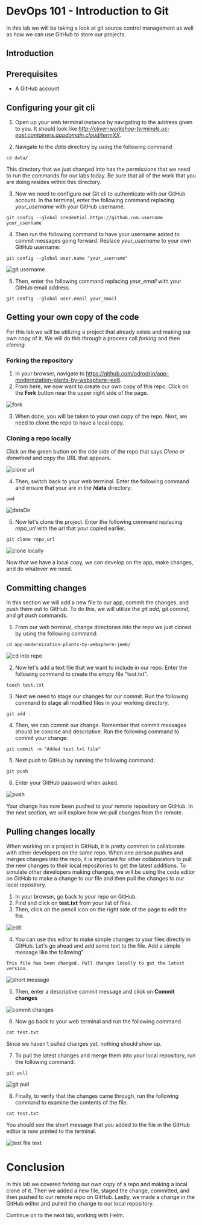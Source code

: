 # DevOps 101 - Introduction to Git
In this lab we will be taking a look at git source control management as well as how we can use GitHub to store our projects.

## Introduction

## Prerequisites
- A GitHub account

## Configuring your git cli
1. Open up your web terminal instance by navigating to the address given to you. It should look like *http://oliver-workshop-terminals.us-east.containers.appdomain.cloud/termXX*.

2. Navigate to the *data* directory by using the following command
```
cd data/
```

This directory that we just changed into has the permissions that we need to run the commands for our labs today. Be sure that all of the work that you are doing resides within this directory.

3. Now we need to configure our Git cli to authenticate with our GitHub account. In the terminal, enter the following command replacing *your_username* with your GitHub username.
```
git config --global credential.https://github.com.username your_username
```

4. Then run the following command to have your username added to commit messages going forward. Replace *your_username* to your own GitHub username:
```
git config --global user.name "your_username"
```

![git username](./images/gitUsername.png)


5. Then, enter the following command replacing *your_email* with your GitHub email address.
```
git config --global user.email your_email
```

## Getting your own copy of the code
For this lab we will be utilizing a project that already exists and making our own copy of it. We will do this through a process call *forking* and then *cloning*.

### Forking the repository
1. In your browser, navigate to https://github.com/odrodrig/app-modernization-plants-by-websphere-jee6.
2. From here, we now want to create our own copy of this repo. Click on the **Fork** button near the upper right side of the page.

![fork](./images/fork.png)

3. When done, you will be taken to your own copy of the repo. Next, we need to clone the repo to have a local copy. 

### Cloning a repo locally
Click on the green button on the ride side of the repo that says *Clone or donwload* and copy the URL that appears.

![clone url](./images/cloneUrl.png)

4. Then, switch back to your web terminal. Enter the following command and ensure that your are in the **/data** directory:
```
pwd
```

![dataDir](./images/dataDir.png)

5. Now let's clone the project. Enter the following command replacing *repo_url* with the url that your copied earlier.
```
git clone repo_url
```

![clone locally](./images/cloneLocally.png)

Now that we have a local copy, we can develop on the app, make changes, and do whatever we need.

## Committing changes
In this section we will add a new file to our app, commit the changes, and push them out to GitHub. To do this, we will utilize the *git add*, *git commit*, and *git push* commands.

1. From our web terminal, change directories into the repo we just cloned by using the following command:
```
cd app-modernization-plants-by-websphere-jee6/
```

![cd into repo](./images/cdAppMod.png)

2. Now let's add a text file that we want to include in our repo. Enter the following command to create the empty file "test.txt".
```
touch test.txt
```

3. Next we need to stage our changes for our commit. Run the following command to stage all modified files in your working directory.
```
git add .
```

4. Then, we can commit our change. Remember that commit messages should be concise and descriptive. Run the following command to commit your change:
```
git commit -m "Added test.txt file"
```

5. Next push to GitHub by running the following command:
```
git push
```

6. Enter your GitHub password when asked.

![push](./images/push.png)

Your change has now been pushed to your remote repository on GitHub. In the next section, we will explore how we pull changes from the remote.

## Pulling changes locally
When working on a project in GitHub, it is pretty common to collaborate with other developers on the same repo. When one person pushes and merges changes into the repo, it is important for other collaborators to pull the new changes to their local repositories to get the latest additions. To simulate other developers making changes, we will be using the code editor on GitHub to make a change to our file and then pull the changes to our local repository.

1. In your browser, go back to your repo on GitHub.
2. Find and click on **test.txt** from your list of files.
3. Then, click on the pencil icon on the right side of the page to edit the file.

![edit](./images/edit.png)

4. You can use this editor to make simple changes to your files directly in GitHub. Let's go ahead and add some text to the file. Add a simple message like the following"
```
This file has been changed. Pull changes locally to get the latest version.
```

![short message](./images/shortMessage.png)

5. Then, enter a descriptive commit message and click on **Commit changes**

![commit changes](./images/commitChanges.png)

6. Now go back to your web terminal and run the following command
```
cat test.txt
```

Since we haven't pulled changes yet, nothing should show up.

7. To pull the latest changes and merge them into your local repository, run the following command:
```
git pull
```

![git pull](./images/gitPull.png)

8. Finally, to verify that the changes came through, run the following command to examine the contents of the file.
```
cat test.txt
```

You should see the short message that you added to the file in the GitHub editor is now printed to the terminal.

![test file text](./images/testText.png)

# Conclusion
In this lab we covered forking our own copy of a repo and making a local clone of it. Then we added a new file, staged the change, committed, and then pushed to our remote repo on GitHub. Lastly, we made a change in the GitHub editor and pulled the change to our local repository. 

Continue on to the next lab, working with Helm.
